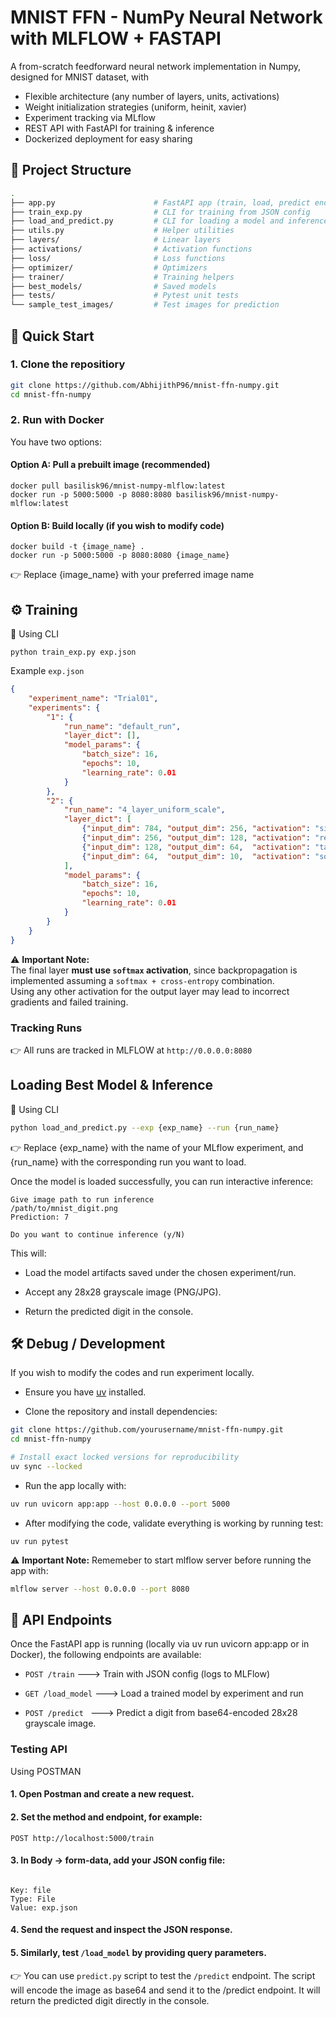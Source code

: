 # MNIST FFN - NumPy Neural Network with MLFLOW + FASTAPI

A from-scratch feedforward neural network implementation in Numpy, designed for MNIST dataset, with

- Flexible architecture (any number of layers, units, activations)
- Weight initialization strategies (uniform, heinit, xavier)
- Experiment tracking via MLflow
- REST API with FastAPI for training & inference
- Dockerized deployment for easy sharing

## 📂 Project Structure  

```bash
.
├── app.py                      # FastAPI app (train, load, predict endpoints)
├── train_exp.py                # CLI for training from JSON config
├── load_and_predict.py         # CLI for loading a model and inference
├── utils.py                    # Helper utilities
├── layers/                     # Linear layers
├── activations/                # Activation functions
├── loss/                       # Loss functions
├── optimizer/                  # Optimizers
├── trainer/                    # Training helpers
├── best_models/                # Saved models
├── tests/                      # Pytest unit tests
└── sample_test_images/         # Test images for prediction

```

## 🚀 Quick Start

### 1. Clone the repositiory
```bash
git clone https://github.com/AbhijithP96/mnist-ffn-numpy.git
cd mnist-ffn-numpy
```

### 2. Run with Docker

You have two options:

#### Option A: Pull a prebuilt image (recommended)
```
docker pull basilisk96/mnist-numpy-mlflow:latest
docker run -p 5000:5000 -p 8080:8080 basilisk96/mnist-numpy-mlflow:latest
```

#### Option B: Build locally (if you wish to modify code)
```
docker build -t {image_name} .
docker run -p 5000:5000 -p 8080:8080 {image_name}
```

👉 Replace {image_name} with your preferred image name

## ⚙️ Training

📌 Using CLI

```
python train_exp.py exp.json
```

Example ```exp.json```

```json
{
    "experiment_name": "Trial01",
    "experiments": {
        "1": {
            "run_name": "default_run",
            "layer_dict": [],
            "model_params": {
                "batch_size": 16,
                "epochs": 10,
                "learning_rate": 0.01
            }
        },
        "2": {
            "run_name": "4_layer_uniform_scale",
            "layer_dict": [
                {"input_dim": 784, "output_dim": 256, "activation": "sigmoid", "scale": "He-init"},
                {"input_dim": 256, "output_dim": 128, "activation": "relu", "scale": "Xavier"},
                {"input_dim": 128, "output_dim": 64,  "activation": "tanh", "scale": "uniform"},
                {"input_dim": 64,  "output_dim": 10,  "activation": "softmax", "scale": "uniform"}
            ],
            "model_params": {
                "batch_size": 16,
                "epochs": 10,
                "learning_rate": 0.01
            }
        }
    }    
}
```
⚠️ **Important Note:**  
The final layer **must use `softmax` activation**, since backpropagation is implemented assuming a `softmax + cross-entropy` combination.  
Using any other activation for the output layer may lead to incorrect gradients and failed training.  

### Tracking Runs

👉 All runs are tracked in MLFLOW at ```http://0.0.0.0:8080```

## Loading Best Model & Inference

📌 Using CLI

```bash
python load_and_predict.py --exp {exp_name} --run {run_name}
```

👉 Replace {exp_name} with the name of your MLflow experiment, and {run_name} with the corresponding run you want to load.

Once the model is loaded successfully, you can run interactive inference:
```text
Give image path to run inference
/path/to/mnist_digit.png
Prediction: 7

Do you want to continue inference (y/N)
```

This will:

- Load the model artifacts saved under the chosen experiment/run.

- Accept any 28x28 grayscale image (PNG/JPG).

- Return the predicted digit in the console.


## 🛠️ Debug / Development

If you wish to modify the codes and run experiment locally.

- Ensure you have [uv](https://docs.astral.sh/uv/getting-started/installation/) installed.

- Clone the repository and install dependencies:

```bash
git clone https://github.com/yourusername/mnist-ffn-numpy.git
cd mnist-ffn-numpy

# Install exact locked versions for reproducibility
uv sync --locked
```

- Run the app locally with:

```bash
uv run uvicorn app:app --host 0.0.0.0 --port 5000
```


- After modifying the code, validate everything is working by running test:
```
uv run pytest
```

⚠️ **Important Note:** 
Rememeber to start mlflow server before running the app with:

```bash
mlflow server --host 0.0.0.0 --port 8080
```

## 🔌 API Endpoints

Once the FastAPI app is running (locally via uv run uvicorn app:app or in Docker), the following endpoints are available:

- ```POST /train```  ---> Train with JSON config (logs to MLFlow)

- ```GET /load_model``` ---> Load a trained model by experiment and run

- ```POST /predict ``` ---> Predict a digit from base64-encoded 28x28 grayscale image.

### Testing API

Using POSTMAN

#### 1. Open Postman and create a new request.
#### 2. Set the method and endpoint, for example:
```POST http://localhost:5000/train```

#### 3. In Body → form-data, add your JSON config file:
```text

Key: file
Type: File
Value: exp.json
```

#### 4. Send the request and inspect the JSON response.

#### 5. Similarly, test ```/load_model``` by providing query parameters.

👉 You can use ```predict.py``` script to test the ```/predict``` endpoint. The script will encode the image as base64 and send it to the /predict endpoint.
It will return the predicted digit directly in the console.







